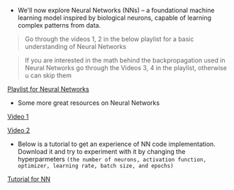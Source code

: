 * We'll now explore Neural Networks (NNs) – a foundational machine learning model inspired by biological neurons, capable of learning complex patterns from data.
> Go through the videos 1, 2 in the below playlist for a basic understanding of Neural Networks

> If you are interested in the math behind the backpropagation used in Neural Networks go through the Videos 3, 4 in the playlist, otherwise u can skip them 

[Playlist for Neural Networks](https://www.youtube.com/playlist?list=PLZHQObOWTQDNU6R1_67000Dx_ZCJB-3pi)

* Some more great resources on Neural Networks
  
[Video 1](https://youtu.be/n1l-9lIMW7E)

[Video 2](https://youtu.be/BYGpKPY9pO0)

* Below is a tutorial to get an experience of NN code implementation. Download it and try to experiment with it by changing the hyperparmeters `(the number of neurons, activation function, optimizer, learning rate, batch size, and epochs)`

[Tutorial for NN](https://colab.research.google.com/github/pytorch/tutorials/blob/gh-pages/_downloads/af0caf6d7af0dda755f4c9d7af9ccc2c/quickstart_tutorial.ipynb)

